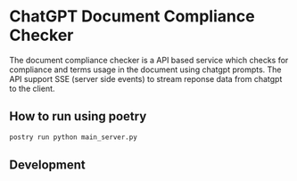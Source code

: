 # ChatGPT Document Compliance Checker

The document compliance checker is a API based service which checks for compliance and terms usage in the document using chatgpt prompts. The API support SSE (server side events) to stream reponse data from chatgpt to the client. 

## How to run using poetry

```bash
postry run python main_server.py
```

## Development
